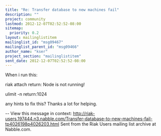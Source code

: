 ```yaml
---
title: "Re: Transfer database to new machines fail"
description: ""
project: community
lastmod: 2012-12-07T02:52:52-08:00
sitemap:
  priority: 0.2
layout: mailinglistitem
mailinglist_id: "msg09467"
mailinglist_parent_id: "msg09466"
author_name: "kser"
project_section: "mailinglistitem"
sent_date: 2012-12-07T02:52:52-08:00
---
```



When i run this:

riak attach
return: Node is not running!

ulimit -n
return:1024

any hints to fix this?
Thanks a lot for helping.

--
View this message in context: 
http://riak-users.197444.n3.nabble.com/Transfer-database-to-new-machines-fail-tp4026198p4026203.html
Sent from the Riak Users mailing list archive at Nabble.com.

